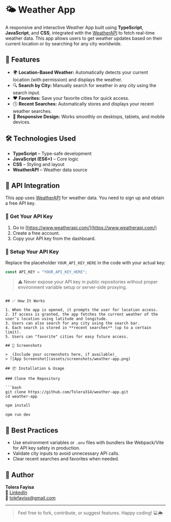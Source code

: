 # 🌤️ Weather App

A responsive and interactive Weather App built using **TypeScript**, **JavaScript**, and **CSS**, integrated with the [WeatherAPI](https://www.weatherapi.com/) to fetch real-time weather data. This app allows users to get weather updates based on their current location or by searching for any city worldwide.

## 🚀 Features

- 🌍 **Location-Based Weather:** Automatically detects your current location (with permission) and displays the weather.
- 🔍 **Search by City:** Manually search for weather in any city using the search input.
- ❤️ **Favorites:** Save your favorite cities for quick access.
- 🕓 **Recent Searches:** Automatically stores and displays your recent weather searches.
- 📱 **Responsive Design:** Works smoothly on desktops, tablets, and mobile devices.

## 🛠️ Technologies Used

- **TypeScript** – Type-safe development
- **JavaScript (ES6+)** – Core logic
- **CSS** – Styling and layout
- **WeatherAPI** – Weather data source

## 🔑 API Integration

This app uses [WeatherAPI](https://www.weatherapi.com/) for weather data. You need to sign up and obtain a free API key.

### 📌 Get Your API Key

1. Go to [https://www.weatherapi.com/](https://www.weatherapi.com/)
2. Create a free account.
3. Copy your API key from the dashboard.

### 🔧 Setup Your API Key

Replace the placeholder `YOUR_API_KEY_HERE` in the code with your actual key:

```ts
const API_KEY = "YOUR_API_KEY_HERE";
```

> ⚠️ Never expose your API key in public repositories without proper environment variable setup or server-side proxying.

```

## ✅ How It Works

1. When the app is opened, it prompts the user for location access.
2. If access is granted, the app fetches the current weather of the user’s location using latitude and longitude.
3. Users can also search for any city using the search bar.
4. Each search is stored in **recent searches** (up to a certain limit).
5. Users can "favorite" cities for easy future access.

## 📸 Screenshots

> _(Include your screenshots here, if available)_  
> ![App Screenshot](assets/screenshots/weather-app.png)

## 📦 Installation & Usage

### Clone the Repository

```bash
git clone https://github.com/Tolera314/weather-app.git
cd weather-app
```

```bash
npm install
```
```bash
npm run dev
```
## 📌 Best Practices

- Use environment variables or `.env` files with bundlers like Webpack/Vite for API key safety in production.
- Validate city inputs to avoid unnecessary API calls.
- Clear recent searches and favorites when needed.

## 🙌 Author

**Tolera Fayisa**  
🔗 [LinkedIn](https://www.linkedin.com/in/tolera-fayisa-590387344/)  
📧 [tolefayiss@gmail.com](mailto:tolefayiss@gmail.com)

---

> Feel free to fork, contribute, or suggest features. Happy coding! 💻🌦️
